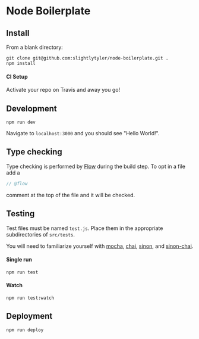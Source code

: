 # Node Boilerplate


## Install

From a blank directory:

```
git clone git@github.com:slightlytyler/node-boilerplate.git .
npm install
```

#### CI Setup

Activate your repo on Travis and away you go!

## Development

```
npm run dev
```

Navigate to `localhost:3000` and you should see "Hello World!".

## Type checking

Type checking is performed by [Flow](https://flowtype.org/) during the build step. To opt in a file add a

```javascript
// @flow
```

comment at the top of the file and it will be checked.

## Testing

Test files must be named `test.js`. Place them in the appropriate subdirectories of `src/tests`.

You will need to familiarize yourself with [mocha](https://mochajs.org/), [chai](http://chaijs.com/), [sinon](http://sinonjs.org/), and [sinon-chai](https://github.com/domenic/sinon-chai).

#### Single run

```
npm run test
```

#### Watch

```
npm run test:watch
```

## Deployment

```
npm run deploy
```
